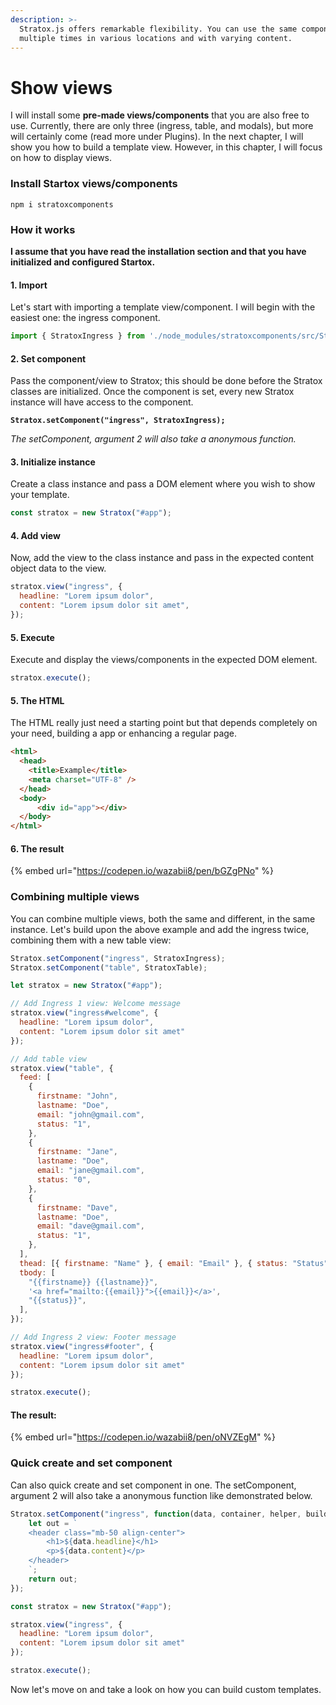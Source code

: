 ```yaml
---
description: >-
  Stratox.js offers remarkable flexibility. You can use the same component view
  multiple times in various locations and with varying content.
---
```


# Show views

I will install some **pre-made views/components** that you are also free to use. Currently, there are only three (ingress, table, and modals), but more will certainly come (read more under Plugins). In the next chapter, I will show you how to build a template view. However, in this chapter, I will focus on how to display views.

### Install Startox views/components

```
npm i stratoxcomponents
```

### How it works

**I assume that you have read the installation section and that you have initialized and configured Startox.**

#### 1. Import

Let's start with importing a template view/component. I will begin with the easiest one: the ingress component.

```javascript
import { StratoxIngress } from './node_modules/stratoxcomponents/src/StratoxIngress.js';
```

#### 2. Set component

Pass the component/view to Stratox; this should be done before the Stratox classes are initialized. Once the component is set, every new Stratox instance will have access to the component.

<pre class="language-javascript"><code class="lang-javascript"><strong>Stratox.setComponent("ingress", StratoxIngress);
</strong></code></pre>

_The setComponent, argument 2 will also take a anonymous function._

#### 3. Initialize instance

Create a class instance and pass a DOM element where you wish to show your template.

```javascript
const stratox = new Stratox("#app");
```

#### 4. Add view

Now, add the view to the class instance and pass in the expected content object data to the view.

```javascript
stratox.view("ingress", {
  headline: "Lorem ipsum dolor",
  content: "Lorem ipsum dolor sit amet",
});
```

#### 5. Execute

Execute and display the views/components in the expected DOM element.

```javascript
stratox.execute();
```

#### 5. The HTML

The HTML really just need a starting point but that depends completely on your need, building a app or enhancing a regular page.

```html
<html>
  <head>
    <title>Example</title>
    <meta charset="UTF-8" />
  </head>
  <body>
      <div id="app"></div>
  </body>
</html>
```

#### 6. The result

{% embed url="https://codepen.io/wazabii8/pen/bGZgPNo" %}

### Combining multiple views

You can combine multiple views, both the same and different, in the same instance. Let's build upon the above example and add the ingress twice, combining them with a new table view:

```javascript
Stratox.setComponent("ingress", StratoxIngress);
Stratox.setComponent("table", StratoxTable);

let stratox = new Stratox("#app");

// Add Ingress 1 view: Welcome message
stratox.view("ingress#welcome", {
  headline: "Lorem ipsum dolor",
  content: "Lorem ipsum dolor sit amet"
});

// Add table view
stratox.view("table", {
  feed: [
    {
      firstname: "John",
      lastname: "Doe",
      email: "john@gmail.com",
      status: "1",
    },
    {
      firstname: "Jane",
      lastname: "Doe",
      email: "jane@gmail.com",
      status: "0",
    },
    {
      firstname: "Dave",
      lastname: "Doe",
      email: "dave@gmail.com",
      status: "1",
    },
  ],
  thead: [{ firstname: "Name" }, { email: "Email" }, { status: "Status" }],
  tbody: [
    "{{firstname}} {{lastname}}",
    '<a href="mailto:{{email}}">{{email}}</a>',
    "{{status}}",
  ],
});

// Add Ingress 2 view: Footer message
stratox.view("ingress#footer", {
  headline: "Lorem ipsum dolor",
  content: "Lorem ipsum dolor sit amet"
});

stratox.execute();
```

#### The result:

{% embed url="https://codepen.io/wazabii8/pen/oNVZEgM" %}

### Quick create and set component

Can also quick create and set component in one. The setComponent, argument 2 will also take a anonymous function like demonstrated below.

```javascript
Stratox.setComponent("ingress", function(data, container, helper, builder) {
    let out = `
    <header class="mb-50 align-center">
        <h1>${data.headline}</h1>
        <p>${data.content}</p>
    </header>
    `;
    return out;
});

const stratox = new Stratox("#app");

stratox.view("ingress", {
  headline: "Lorem ipsum dolor",
  content: "Lorem ipsum dolor sit amet"
});

stratox.execute();
```

Now let's move on and take a look on how you can build custom templates.
